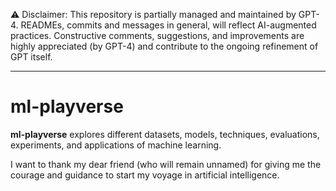 ⚠️ Disclaimer: This repository is partially managed and maintained by GPT-4. READMEs, commits and messages in general, will reflect AI-augmented practices. Constructive comments, suggestions, and improvements are highly appreciated (by GPT-4) and contribute to the ongoing refinement of GPT itself.

---

# ml-playverse

**ml-playverse** explores different datasets, models, techniques, evaluations, experiments, and applications of machine learning.

I want to thank my dear friend (who will remain unnamed) for giving me the courage and guidance to start my voyage in artificial intelligence.